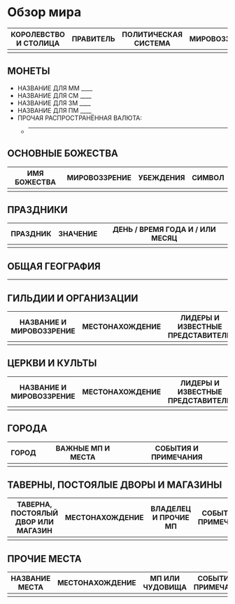 # Обзор мира

|КОРОЛЕВСТВО И СТОЛИЦА  |ПРАВИТЕЛЬ  |ПОЛИТИЧЕСКАЯ СИСТЕМА   |МИРОВОЗЗРЕНИЕ  |НАСЕЛЕНИЕ  |РЕЛИГИЯ    |ПРИМЕЧАНИЯ |
|-----------------------|-----------|-----------------------|---------------|-----------|-----------|-----------|
|                       |           |                       |               |           |           |           |

## МОНЕТЫ

*   НАЗВАНИЕ ДЛЯ ММ ____
*   НАЗВАНИЕ ДЛЯ СМ ____
*   НАЗВАНИЕ ДЛЯ ЗМ ____
*   НАЗВАНИЕ ДЛЯ ПМ ____
*   ПРОЧАЯ РАСПРОСТРАНЁННАЯ ВАЛЮТА:
    *   ____

## ОСНОВНЫЕ БОЖЕСТВА

|ИМЯ БОЖЕСТВА   |МИРОВОЗЗРЕНИЕ  |УБЕЖДЕНИЯ  |СИМВОЛ |
|---------------|---------------|-----------|-------|
|               |               |           |       |

## ПРАЗДНИКИ

|ПРАЗДНИК   |ЗНАЧЕНИЕ   |ДЕНЬ / ВРЕМЯ ГОДА И / ИЛИ МЕСЯЦ    |
|-----------|-----------|-----------------------------------|
|           |           |                                   |

## ОБЩАЯ ГЕОГРАФИЯ

____

## ГИЛЬДИИ И ОРГАНИЗАЦИИ

|НАЗВАНИЕ И МИРОВОЗЗРЕНИЕ   |МЕСТОНАХОЖДЕНИЕ    |ЛИДЕРЫ И ИЗВЕСТНЫЕ ПРЕДСТАВИТЕЛИ   |ЗАДАЧИ, ЦЕЛИ И ПРИМЕЧАНИЯ  |
|---------------------------|-------------------|-----------------------------------|---------------------------|
|                           |                   |                                   |                           |

## ЦЕРКВИ И КУЛЬТЫ

|НАЗВАНИЕ И МИРОВОЗЗРЕНИЕ   |МЕСТОНАХОЖДЕНИЕ    |ЛИДЕРЫ И ИЗВЕСТНЫЕ ПРЕДСТАВИТЕЛИ   |ЗАДАЧИ, ЦЕЛИ И ПРИМЕЧАНИЯ  |
|---------------------------|-------------------|-----------------------------------|---------------------------|
|                           |                   |                                   |                           |

## ГОРОДА

|ГОРОД  |ВАЖНЫЕ МП И МЕСТА  |СОБЫТИЯ И ПРИМЕЧАНИЯ   |
|-------|-------------------|-----------------------|
|       |                   |                       |

## ТАВЕРНЫ, ПОСТОЯЛЫЕ ДВОРЫ И МАГАЗИНЫ

|ТАВЕРНА, ПОСТОЯЛЫЙ ДВОР ИЛИ МАГАЗИН    |МЕСТОНАХОЖДЕНИЕ    |ВЛАДЕЛЕЦ И ПРОЧИЕ МП   |СОБЫТИЯ И ПРИМЕЧАНИЯ   |
|---------------------------------------|-------------------|-----------------------|-----------------------|
|                                       |                   |                       |                       |

## ПРОЧИЕ МЕСТА

|НАЗВАНИЕ МЕСТА                         |МЕСТОНАХОЖДЕНИЕ    |МП ИЛИ ЧУДОВИЩА        |СОБЫТИЯ И ПРИМЕЧАНИЯ   |
|---------------------------------------|-------------------|-----------------------|-----------------------|
|                                       |                   |                       |                       |
